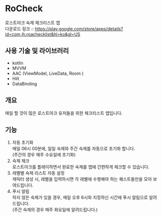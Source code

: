 # RoCheck

로스트아크 숙제 체크리스트 앱<br/>
다운로드 링크 :: https://play.google.com/store/apps/details?id=com.jh.roachecklist&hl=ko&gl=US

사용 기술 및 라이브러리
---------
+ kotlin
+ MVVM
+ AAC (ViewModel, LiveData, Room )
+ Hilt
+ DataBinding

개요
----
매일 할 것이 많은 로스트아크 유저들을 위한 체크리스트 앱입니다.

기능
----
1. 자동 초기화<br/>
매일 06시 00분에, 일일 숙제와 주간 숙제를 자동으로 초기화 합니다.<br/>
(주간의 경우 매주 수요일에 초기화)<br/>
2. 숙제 체크<br/>
로스트아크를 플레이하면서 완료한 숙제를 앱에 간편하게 체크할 수 있습니다.<br/>
3. 레벨별 숙제 리스트 자동 설정<br/>
캐릭터 생성 시, 레벨을 입력하시면 각 레벨에 수행해야 하는 퀘스트들만을 모아 보여드립니다.<br/>
4. 푸시 알림<br/>
하지 않은 숙제가 있을 경우, 매일 오후 6시와 지정하신 시간에 푸시 알림으로 알려드립니다.<br/>
(주간 숙제의 경우 매주 화요일에 알려드립니다.)



